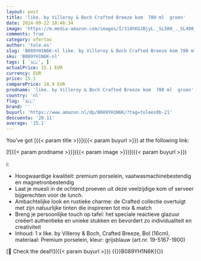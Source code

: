 ```yaml
---
layout: post
title: 'like. by Villeroy & Boch Crafted Breeze kom  780 ml  groen'
date: 2024-09-22 18:46:34
image: 'https://m.media-amazon.com/images/I/314hKGJBjyL._SL500_._SL400_.jpg'
comments: true
category: ofertas
author: 'tole.es'
slug: 'B089YH1N6K-nl like. by Villeroy & Boch Crafted Breeze kom 780 ml groen'
sku: 'B089YH1N6K-nl'
tags: [ '🇳🇱', ]
actualPrice: 15.1 EUR
currency: EUR
price: 15.1
comparePrice: 18.9 EUR
prodname: 'like. by Villeroy & Boch Crafted Breeze kom  780 ml  groen'
country: 'nl'
flag: '🇳🇱'
brand: ''
buyurl: 'https://www.amazon.nl/dp/B089YH1N6K/?tag=tolees0b-21'
descuento: '20.11'
average: '15.1'
---
```


You've got [{{< param title >}}]({{< param buyurl >}}) at the following link:

[![{{< param prodname >}}]({{< param image >}})]({{< param buyurl >}})

ℹ️:

- Hoogwaardige kwaliteit: premium porselein, vaatwasmachinebestendig en magnetronbestendig
- Laat je muesli in de ochtend proeven uit deze veelzijdige kom of serveer bijgerechten voor de lunch.
- Ambachtelijke look en rustieke charme: de Crafted collectie overtuigt met zijn natuurlijke tinten die inspireren tot mix & match
- Breng je persoonlijke touch op tafel: het speciale reactieve glazuur creëert authentieke en unieke stukken en bevordert zo individualiteit en creativiteit
- Inhoud: 1 x like. by Villeroy & Boch, Crafted Breeze, Bol (16cm), materiaal: Premium porselein, kleur: grijsblauw (art.nr. 19-5167-1900)

[🛒 Check the deal!!]({{< param buyurl >}})
{{<world>}}B089YH1N6K{{</world>}}
